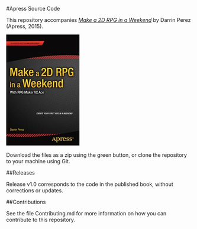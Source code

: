 #Apress Source Code

This repository accompanies [*Make a 2D RPG in a Weekend*](http://www.apress.com/9781484210413) by Darrin Perez (Apress, 2015).

![Cover image](9781484210413.jpg)

Download the files as a zip using the green button, or clone the repository to your machine using Git.

##Releases

Release v1.0 corresponds to the code in the published book, without corrections or updates.

##Contributions

See the file Contributing.md for more information on how you can contribute to this repository.
